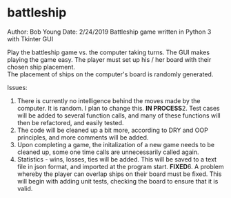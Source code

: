 # battleship
Author: Bob Young
Date: 2/24/2019
Battleship game written in Python 3 with Tkinter GUI

Play the battleship game vs. the computer taking turns.  The GUI makes playing the game easy.
The player must set up his / her board with their chosen ship placement.  
The placement of ships on the computer's board is randomly generated.

Issues:
1. There is currently no intelligence behind the moves made by the computer.  It is random.  I plan to change this.
**IN PROCESS**2. Test cases will be added to several function calls, and many of these functions will then be refactored, and easily tested.
3. The code will be cleaned up a bit more, according to DRY and OOP principles, and more comments will be added.
4. Upon completing a game, the initalization of a new game needs to be cleaned up, some one time calls are unnecessarily called again.
5. Statistics - wins, losses, ties will be added.  This will be saved to a text file in json format, and imported at the program start.
**FIXED**6. A problem whereby the player can overlap ships on their board must be fixed.  This will begin with adding unit tests, checking the board to ensure that it is valid.  
